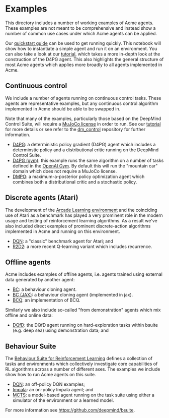 # Examples

This directory includes a number of working examples of Acme agents. These
examples are not meant to be comprehensive and instead show a number of common
use cases under which Acme agents can be applied.

Our [quickstart guide](quickstart) can be used to get running quickly. This
notebook will show how to instantiate a simple agent and run it on an
environment. You can also take a look at our [tutorial], which takes a more
in-depth look at the construction of the D4PG agent. This also highlights the
general structure of most Acme agents which applies more broadly to all agents
implemented in Acme.

[quickstart]: /../../acme/examples/quickstart.ipynb
[tutorial]: /../../acme/examples/tutorial.ipynb


## Continuous control

We include a number of agents running on continuous control tasks. These agents
are representative examples, but any continuous control algorithm implemented in
Acme should be able to be swapped in.

Note that many of the examples, particularly those based on the DeepMind Control
Suite, will require a [MuJoCo license](https://www.roboti.us/license.html) in
order to run. See our [tutorial] for more details or see refer to the
[dm_control] repository for further information.

-   [D4PG](control/run_d4pg.py): a deterministic policy gradient (D4PG) agent
    which includes a determinstic policy and a distributional critic running on
    the DeepMind Control Suite.
-   [D4PG (gym)](control/run_d4pg_gym.py): this example runs the same algorithm
    on a number of tasks defined in the [OpenAI Gym]. By default this will run
    the "mountain car" domain which does not require a MuJoCo license.
-   [DMPO](control/run_dmpo.py): a maximum-a-posterior policy optimization
    agent which combines both a distributional critic and a stochastic policy.

[dm_control]: https://github.com/deepmind/dm_control
[OpenAI Gym]: https://github.com/openai/gym


## Discrete agents (Atari)

The development of the [Arcade Learning environment](ale) and the coinciding use
of Atari as a benchmark has played a very prominent role in the modern usage and
testing of reinforcement learning algorithms. As a result we've also included
direct examples of prominent discrete-action algorithms implemented in Acme and
running on this environment.

-   [DQN](/../../acme/examples/atari/run_dqn.py): a "classic" benchmark agent for Atari; and
-   [R2D2](/../../acme/examples/atari/run_r2d2.py): a more recent Q-learning variant which includes
    recurrence.

[ale]: https://arxiv.org/abs/1207.4708


## Offline agents

Acme includes examples of offline agents, i.e. agents trained using external
data generated by another agent:

-   [BC](/../../acme/examples/offline/run_bc.py): a behaviour cloning agent.
-   [BC (JAX)](/../../acme/examples/offline/run_bc_jax.py): a behaviour cloning agent (implemented
    in jax).
-   [BCQ](/../../acme/examples/offline/run_bcq.py): an implementation of BCQ.

Similarly we also include so-called "from demonstration" agents which mix
offline and online data:

-   [DQfD](/../../acme/examples/offline/run_dqfd.py): the DQfD agent running on hard-exploration
    tasks within bsuite (e.g. deep sea) using demonstration data; and


## Behaviour Suite

The [Behaviour Suite for Reinforcement Learning](bsuite) defines a collection
of tasks and environments which collectively investigate core capabilities of RL
algorithms across a number of different axes. The examples we include
show how to run Acme agents on this suite.

-   [DQN](/../../acme/examples/bsuite/run_dqn.py): an off-policy DQN examples;
-   [Impala](/../../acme/examples/bsuite/run_impala.py): an on-policy Impala agent; and
-   [MCTS](/../../acme/examples/bsuite/run_mcts.py): a model-based agent running on the
    task suite using either a simulator of the environment or a learned model.

For more information see https://github.com/deepmind/bsuite.

[bsuite]: https://github.com/deepmind/bsuite
